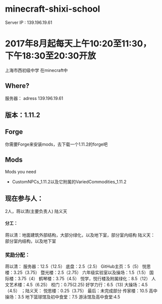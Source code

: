 # minecraft-shixi-school
Server IP : 139.196.19.61
# 2017年8月起每天上午10:20至11:30，下午18:30至20:30开放
上海市西初级中学 在minecraft中
## Where?
服务器：
adress 139.196.19.61
## 版本：1.11.2
## Forge
你需要Forge来安装mods，去下载一个1.11.2的forge吧
## Mods
Mods you need 
- CustomNPCs_1.11.2以及它附属的VariedCommodities_1.11.2
## 现在参与人：
2人，蒋以清(主要负责人) 陆义天
#### 分工：
蒋以清：地面建筑外部结构，大部分绿化，以及地下室，部分室内结构
陆义天：部分室内结构，以及地下室
### 奖励分配：
蒋以清：
服务器：12.5（12.5）
底盘：2.5（2.5）
GitHub主页：5（5）
悦思楼：3.25（3.75）
暨光楼：2.5（2.75）
六年级实验室以及操场：1.5（1.5）
国际楼：3.75（4）
鹤琴楼：3.75（4.5）
悦学，悦行楼及附属绿化：8.5（12）
人文艺术楼：4.5（6.25）
校门：0.75(2.25)
好学力行：6.5（13)
大操场：4.5（4.5）
；陆义天：
悦思楼：0.25（3.75）
最后：未完成部分
传家楼：10.5
高中操场：3.5
地下篮球馆及初中食堂：7.5
游泳馆及高中食堂:4.5
